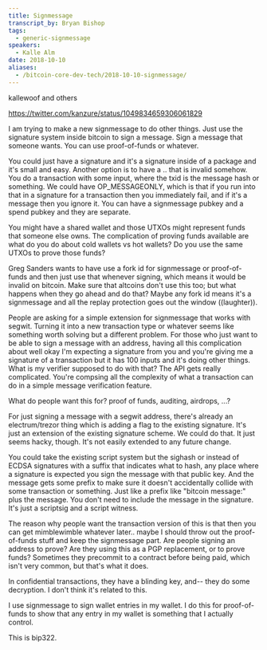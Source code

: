 ```yaml
---
title: Signmessage
transcript_by: Bryan Bishop
tags:
  - generic-signmessage
speakers:
  - Kalle Alm
date: 2018-10-10
aliases:
  - /bitcoin-core-dev-tech/2018-10-10-signmessage/
---
```

kallewoof and others

<https://twitter.com/kanzure/status/1049834659306061829>

I am trying to make a new signmessage to do other things. Just use the signature system inside bitcoin to sign a message. Sign a message that someone wants. You can use proof-of-funds or whatever.

You could just have a signature and it's a signature inside of a package and it's small and easy. Another option is to have a .. that is invalid somehow. You do a transaction with some input, where the txid is the message hash or something. We could have OP\_MESSAGEONLY, which is that if you run into that in a signature for a transaction then you immediately fail, and if it's a message then you ignore it. You can have a signmessage pubkey and a spend pubkey and they are separate.

You might have a shared wallet and those UTXOs might represent funds that someone else owns. The complication of proving funds available are what do you do about cold wallets vs hot wallets? Do you use the same UTXOs to prove those funds?

Greg Sanders wants to have use a fork id for signmessage or proof-of-funds and then just use that whenever signing, which means it would be invalid on bitcoin. Make sure that altcoins don't use this too; but what happens when they go ahead and do that? Maybe any fork id means it's a signmessage and all the replay protection goes out the window ((laughter)).

People are asking for a simple extension for signmessage that works with segwit. Turning it into a new transaction type or whatever seems like something worth solving but a different problem. For those who just want to be able to sign a message with an address, having all this complication about well okay I'm expecting a signature from you and you're giving me a signature of a transaction but it has 100 inputs and it's doing other things. What is my verifier supposed to do with that? The API gets really complicated. You're compsing all the complexity of what a transaction can do in a simple message verification feature.

What do people want this for? proof of funds, auditing, airdrops, ...?

For just signing a message with a segwit address, there's already an electrum/trezor thing which is adding a flag to the existing signature. It's just an extension of the existing signature scheme. We could do that. It just seems hacky, though. It's not easily extended to any future change.

You could take the existing script system but the sighash or instead of ECDSA signatures with a suffix that indicates what to hash, any place where a signature is expected you sign the message with that public key. And the message gets some prefix to make sure it doesn't accidentally collide with some transaction or something. Just like a prefix like "bitcoin message:" plus the message. You don't need to include the message in the signature. It's just a scriptsig and a script witness.

The reason why people want the transaction version of this is that then you can get mimblewimble whatever later.. maybe I should throw out the proof-of-funds stuff and keep the signmessage part. Are people signing an address to prove? Are they using this as a PGP replacement, or to prove funds? Sometimes they precommit to a contract before being paid, which isn't very common, but that's what it does.

In confidential transactions, they have a blinding key, and-- they do some decryption. I don't think it's related to this.

I use signmessage to sign wallet entries in my wallet. I do this for proof-of-funds to show that any entry in my wallet is something that I actually control.

This is bip322.
